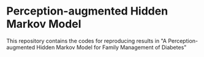 # Perception-augmented Hidden Markov Model
This repository contains the codes for reproducing results in "A Perception-augmented Hidden Markov Model for Family Management of Diabetes"
